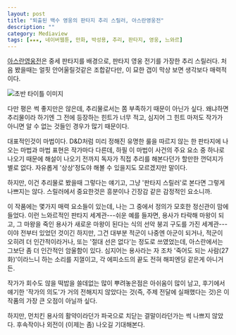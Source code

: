```yaml
---
layout: post
title: "퇴출된 백수 영웅의 판타지 추리 스릴러, 아스란영웅전"
description: ""
category: Mediaview
tags: [★★★, 네이버웹툰, 만화, 박성용, 추리, 판타지, 영웅, 느와르]
---
```


[아스란영웅전](http://comic.naver.com/webtoon/list.nhn?titleId=112931)은 중세 판타지를 배경으로, 판타지 영웅 전기를 가장한 추리 스릴러다.
처음 봤을때는 얼핏 안어울릴것같은 조합같다만, 이 묘한 갭이 막상 보면 생각보다 매력적이다.

![초반 타이틀 이미지](https://lh6.googleusercontent.com/-tckVGfIJ2xs/VMci8WixhiI/AAAAAAAAOrY/MNhXV1BxtFM/s600/aslansaga.jpg "아스란영웅전은 판타지의 탈을 쓴 추리 스릴러다.")

다만 평은 썩 좋지만은 않은데, 추리물로서는 쫌 부족하기 때문이 아닌가 싶다.
왜냐하면 추리물이라 하기엔 그 전에 등장하는 힌트가 너무 적고,
심지어 그 힌트 마저도 작가가 아니면 알 수 없는 것들인 경우가 많기 때문이다.

대표적인것이 마법이다.
D&D처럼 미리 정해진 유명한 룰을 따르지 않는 한 판타지에 나오는 마법과 마법 표현은 작가마다 다른데, 하필 이 마법이 사건의 주요 요소 중 하나로 나오기 때문에 해설이 나오기 전까지 독자가 직접 추리를 해본다던가 할만한 껀덕지가 별로 없다.
자유롭게 '상상'정도야 해볼 수 있을지도 모르겠지만 말이다.

하지만, 이건 추리물로 봤을때 그렇다는 얘기고, 그냥 '판타지 스릴러'로 본다면 그렇게 나쁘지는 않다.
스릴러에서 중요한것은 흥분이나 긴장감 같은 감정적인 요소니까.

이 작품에는 몇가지 매력 요소들이 있는데, 나는 그 중에서 정의가 모호한 정신관이 맘에 들었다.
이런 느와르적인 판타지 세계관---쉬운 예를 들자면, 용사가 타락해 마왕이 되고, 그 마왕을 죽인 용사가 새로운 마왕이 된다는 식의 선악 붕괴 구도를 가진 세계관---이야 전부터 있었던 것이긴 하지만, 그건 대부분 적군이 나중엔 아군이 되거나, 적군이 오히려 더 인간적이라거나, 또는 '절대 선은 없다'는 정도로 쓰였었는데, 아스란에서는 그보단 좀 더 인간적인 암울함이 있다.
심지어는 용사라는 자 조차 '죽어도 되는 사람(27화)'이라느니 하는 소리를 지껄이고, 각 에피소드의 끝도 전혀 해피엔딩 같은게 아니거든.

작가가 회수도 않을 떡밥을 쓸데없는 많이 뿌려놓은점은 아쉬움이 많이 남고, 후기에서 얘기한 '작가의 의도'가 거의 전해지지 않았다는 것(즉, 주제 전달에 실패했다는 것)은 이 작품의 가장 큰 오점이 아닐까 싶다.

하지만, 먼치킨 용사의 활약이라던가 파국으로 치닫는 결말이라던가는 썩 나쁘지 않았다.
후속작이나 외전이 (이제는 좀) 나오길 기대해본다.
